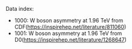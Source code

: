 Data index:
- 1000: W boson asymmetry at 1.96 TeV from CDF(https://inspirehep.net/literature/811060)
- 1001: W boson asymmetry at 1.96 TeV from D0(https://inspirehep.net/literature/1268647)
